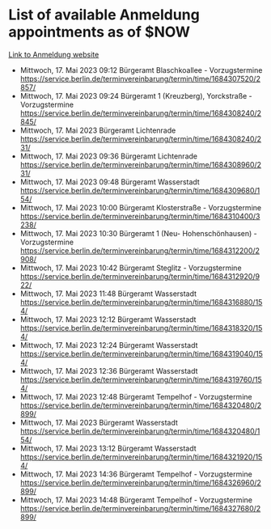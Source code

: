 # List of available Anmeldung appointments as of $NOW
[Link to Anmeldung website](https://service.berlin.de/terminvereinbarung/termin/tag.php?termin=1&anliegen[]=120686&dienstleisterlist=122210,122217,327316,122219,327312,122227,327314,122231,327346,122243,327348,122254,122252,329742,122260,329745,122262,329748,122271,327278,122273,327274,122277,327276,330436,122280,327294,122282,327290,122284,327292,122291,327270,122285,327266,122286,327264,122296,327268,150230,329760,122297,327286,122294,327284,122312,329763,122314,329775,122304,327330,122311,327334,122309,327332,317869,122281,327352,122279,329772,122283,122276,327324,122274,327326,122267,329766,122246,327318,122251,327320,122257,327322,122208,327298,122226,327300&herkunft=http%3A%2F%2Fservice.berlin.de%2Fdienstleistung%2F120686%2F)
- Mittwoch, 17. Mai 2023 09:12 Bürgeramt Blaschkoallee - Vorzugstermine https://service.berlin.de/terminvereinbarung/termin/time/1684307520/2857/
- Mittwoch, 17. Mai 2023 09:24 Bürgeramt 1 (Kreuzberg), Yorckstraße - Vorzugstermine https://service.berlin.de/terminvereinbarung/termin/time/1684308240/2845/
- Mittwoch, 17. Mai 2023  Bürgeramt Lichtenrade https://service.berlin.de/terminvereinbarung/termin/time/1684308240/231/
- Mittwoch, 17. Mai 2023 09:36 Bürgeramt Lichtenrade https://service.berlin.de/terminvereinbarung/termin/time/1684308960/231/
- Mittwoch, 17. Mai 2023 09:48 Bürgeramt Wasserstadt https://service.berlin.de/terminvereinbarung/termin/time/1684309680/154/
- Mittwoch, 17. Mai 2023 10:00 Bürgeramt Klosterstraße - Vorzugstermine https://service.berlin.de/terminvereinbarung/termin/time/1684310400/3238/
- Mittwoch, 17. Mai 2023 10:30 Bürgeramt 1 (Neu- Hohenschönhausen) - Vorzugstermine https://service.berlin.de/terminvereinbarung/termin/time/1684312200/2908/
- Mittwoch, 17. Mai 2023 10:42 Bürgeramt Steglitz - Vorzugstermine https://service.berlin.de/terminvereinbarung/termin/time/1684312920/922/
- Mittwoch, 17. Mai 2023 11:48 Bürgeramt Wasserstadt https://service.berlin.de/terminvereinbarung/termin/time/1684316880/154/
- Mittwoch, 17. Mai 2023 12:12 Bürgeramt Wasserstadt https://service.berlin.de/terminvereinbarung/termin/time/1684318320/154/
- Mittwoch, 17. Mai 2023 12:24 Bürgeramt Wasserstadt https://service.berlin.de/terminvereinbarung/termin/time/1684319040/154/
- Mittwoch, 17. Mai 2023 12:36 Bürgeramt Wasserstadt https://service.berlin.de/terminvereinbarung/termin/time/1684319760/154/
- Mittwoch, 17. Mai 2023 12:48 Bürgeramt Tempelhof - Vorzugstermine https://service.berlin.de/terminvereinbarung/termin/time/1684320480/2899/
- Mittwoch, 17. Mai 2023  Bürgeramt Wasserstadt https://service.berlin.de/terminvereinbarung/termin/time/1684320480/154/
- Mittwoch, 17. Mai 2023 13:12 Bürgeramt Wasserstadt https://service.berlin.de/terminvereinbarung/termin/time/1684321920/154/
- Mittwoch, 17. Mai 2023 14:36 Bürgeramt Tempelhof - Vorzugstermine https://service.berlin.de/terminvereinbarung/termin/time/1684326960/2899/
- Mittwoch, 17. Mai 2023 14:48 Bürgeramt Tempelhof - Vorzugstermine https://service.berlin.de/terminvereinbarung/termin/time/1684327680/2899/
